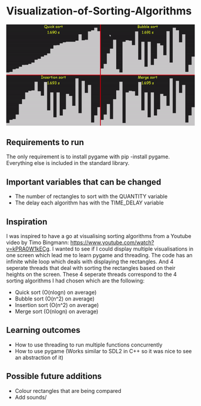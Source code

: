 # Visualization-of-Sorting-Algorithms

![sorting_gif](sorting.gif?raw=true)

## Requirements to run
The only requirement is to install pygame with pip -install pygame. Everything else is included in the standard library.

## Important variables that can be changed
  - The number of rectangles to sort with the QUANTITY variable
  - The delay each algorithm has with the TIME_DELAY variable

## Inspiration
I was inspired to have a go at visualising sorting algorithms from a Youtube video by Timo Bingmann: https://www.youtube.com/watch?v=kPRA0W1kECg. I wanted to see if I could display multiple visualisations in one screen which lead me to learn pygame and threading. The code has an infinite while loop which deals with displaying the rectangles. And 4 seperate threads that deal with sorting the rectangles based on their heights on the screen. These 4 seperate threads correspond to the 4 sorting algorithms I had chosen which are the following:
  - Quick sort (O(nlogn) on average)
  - Bubble sort (O(n^2) on average)
  - Insertion sort (O(n^2) on average)
  - Merge sort (O(nlogn) on average)

## Learning outcomes
  - How to use threading to run multiple functions concurrently 
  - How to use pygame (Works similar to SDL2 in C++ so it was nice to see an abstraction of it)

## Possible future additions
  - Colour rectangles that are being compared
  - Add sounds/
